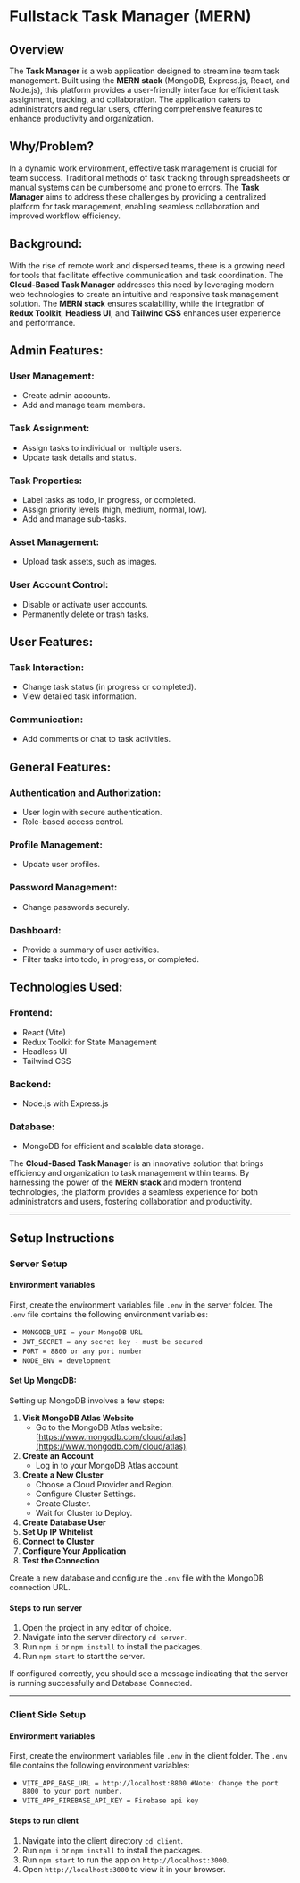 # **Fullstack Task Manager (MERN)**

## **Overview**
The **Task Manager** is a web application designed to streamline team task management. Built using the **MERN stack** (MongoDB, Express.js, React, and Node.js), this platform provides a user-friendly interface for efficient task assignment, tracking, and collaboration. The application caters to administrators and regular users, offering comprehensive features to enhance productivity and organization.

## **Why/Problem?**
In a dynamic work environment, effective task management is crucial for team success. Traditional methods of task tracking through spreadsheets or manual systems can be cumbersome and prone to errors. The **Task Manager** aims to address these challenges by providing a centralized platform for task management, enabling seamless collaboration and improved workflow efficiency.

## **Background:**
With the rise of remote work and dispersed teams, there is a growing need for tools that facilitate effective communication and task coordination. The **Cloud-Based Task Manager** addresses this need by leveraging modern web technologies to create an intuitive and responsive task management solution. The **MERN stack** ensures scalability, while the integration of **Redux Toolkit**, **Headless UI**, and **Tailwind CSS** enhances user experience and performance.

## **Admin Features:**

### **User Management:**
- Create admin accounts.
- Add and manage team members.

### **Task Assignment:**
- Assign tasks to individual or multiple users.
- Update task details and status.

### **Task Properties:**
- Label tasks as todo, in progress, or completed.
- Assign priority levels (high, medium, normal, low).
- Add and manage sub-tasks.

### **Asset Management:**
- Upload task assets, such as images.

### **User Account Control:**
- Disable or activate user accounts.
- Permanently delete or trash tasks.

## **User Features:**

### **Task Interaction:**
- Change task status (in progress or completed).
- View detailed task information.

### **Communication:**
- Add comments or chat to task activities.

## **General Features:**

### **Authentication and Authorization:**
- User login with secure authentication.
- Role-based access control.

### **Profile Management:**
- Update user profiles.

### **Password Management:**
- Change passwords securely.

### **Dashboard:**
- Provide a summary of user activities.
- Filter tasks into todo, in progress, or completed.

## **Technologies Used:**

### **Frontend:**
- React (Vite)
- Redux Toolkit for State Management
- Headless UI
- Tailwind CSS

### **Backend:**
- Node.js with Express.js

### **Database:**
- MongoDB for efficient and scalable data storage.

The **Cloud-Based Task Manager** is an innovative solution that brings efficiency and organization to task management within teams. By harnessing the power of the **MERN stack** and modern frontend technologies, the platform provides a seamless experience for both administrators and users, fostering collaboration and productivity.

---

## **Setup Instructions**

### **Server Setup**

#### **Environment variables**
First, create the environment variables file `.env` in the server folder. The `.env` file contains the following environment variables:
- `MONGODB_URI = your MongoDB URL`
- `JWT_SECRET = any secret key - must be secured`
- `PORT = 8800 or any port number`
- `NODE_ENV = development`

#### **Set Up MongoDB:**
Setting up MongoDB involves a few steps:
1. **Visit MongoDB Atlas Website**
   - Go to the MongoDB Atlas website: [https://www.mongodb.com/cloud/atlas](https://www.mongodb.com/cloud/atlas).
2. **Create an Account**
   - Log in to your MongoDB Atlas account.
3. **Create a New Cluster**
   - Choose a Cloud Provider and Region.
   - Configure Cluster Settings.
   - Create Cluster.
   - Wait for Cluster to Deploy.
4. **Create Database User**
5. **Set Up IP Whitelist**
6. **Connect to Cluster**
7. **Configure Your Application**
8. **Test the Connection**

Create a new database and configure the `.env` file with the MongoDB connection URL.

#### **Steps to run server**
1. Open the project in any editor of choice.
2. Navigate into the server directory `cd server`.
3. Run `npm i` or `npm install` to install the packages.
4. Run `npm start` to start the server.

If configured correctly, you should see a message indicating that the server is running successfully and Database Connected.

---

### **Client Side Setup**

#### **Environment variables**
First, create the environment variables file `.env` in the client folder. The `.env` file contains the following environment variables:
- `VITE_APP_BASE_URL = http://localhost:8800 #Note: Change the port 8800 to your port number.`
- `VITE_APP_FIREBASE_API_KEY = Firebase api key`

#### **Steps to run client**
1. Navigate into the client directory `cd client`.
2. Run `npm i` or `npm install` to install the packages.
3. Run `npm start` to run the app on `http://localhost:3000`.
4. Open `http://localhost:3000` to view it in your browser.

